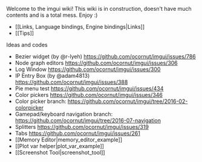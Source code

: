 Welcome to the imgui wiki!
This wiki is in construction, doesn't have much contents and is a total mess. Enjoy :)

- [[Links, Language bindings, Engine bindings|Links]]
- [[Tips]]

Ideas and codes

- Bezier widget (by @r-lyeh) https://github.com/ocornut/imgui/issues/786
- Node graph editors https://github.com/ocornut/imgui/issues/306
- Log Window https://github.com/ocornut/imgui/issues/300
- IP Entry Box (by @adam4813) https://github.com/ocornut/imgui/issues/388
- Pie menu test https://github.com/ocornut/imgui/issues/434
- Color pickers https://github.com/ocornut/imgui/issues/346
- Color picker branch: https://github.com/ocornut/imgui/tree/2016-02-colorpicker
- Gamepad/keyboard navigation branch: https://github.com/ocornut/imgui/tree/2016-07-navigation
- Splitters https://github.com/ocornut/imgui/issues/319
- Tabs https://github.com/ocornut/imgui/issues/261
- [[Memory Editor|memory_editor_example]]
- [[Plot var helper|plot_var_example]]
- [[Screenshot Tool|screenshot_tool]]

